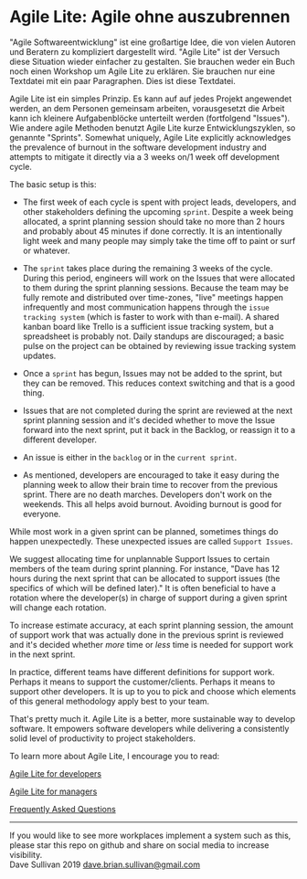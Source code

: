 # Agile Lite: Agile ohne auszubrennen

"Agile Softwareentwicklung" ist eine großartige Idee, die von vielen Autoren und Beratern zu kompliziert dargestellt wird. "Agile Lite" ist der Versuch diese Situation wieder einfacher zu gestalten. Sie brauchen weder ein Buch noch einen Workshop um Agile Lite zu erklären. Sie brauchen nur eine Textdatei mit ein paar Paragraphen. Dies ist diese Textdatei.

Agile Lite ist ein simples Prinzip. Es kann auf auf jedes Projekt angewendet werden, an dem Personen gemeinsam arbeiten, vorausgesetzt die Arbeit kann ich kleinere Aufgabenblöcke unterteilt werden (fortfolgend "Issues"). Wie andere agile Methoden benutzt Agile Lite kurze Entwicklungszyklen, so genannte "Sprints".
Somewhat uniquely, Agile Lite explicitly acknowledges the prevalence of burnout in the software development industry and attempts to mitigate it directly via a 3 weeks on/1 week off development cycle.

The basic setup is this:

* The first week of each cycle is spent with project leads, developers, and other stakeholders defining the upcoming `sprint`. Despite a week being allocated, a sprint planning session should take no more than 2 hours and probably about 45 minutes if done correctly. It is an intentionally light week and many people may simply take the time off to paint or surf or whatever.

* The `sprint` takes place during the remaining 3 weeks of the cycle. During this period, engineers will work on the Issues that were allocated to them during the sprint planning sessions. Because the team may be fully remote and distributed over time-zones, "live" meetings happen infrequently and most communication happens through the `issue tracking system` (which is faster to work with than e-mail). A shared kanban board like Trello is a sufficient issue tracking system, but a spreadsheet is probably not. Daily standups are discouraged; a basic pulse on the project can be obtained by reviewing issue tracking system updates.

* Once a `sprint` has begun, Issues may not be added to the sprint, but they can be removed. This reduces context switching and that is a good thing.

* Issues that are not completed during the sprint are reviewed at the next sprint planning session and it's decided whether to move the Issue forward into the next sprint, put it back in the Backlog, or reassign it to a different developer.

* An issue is either in the `backlog` or in the `current sprint`.

* As mentioned, developers are encouraged to take it easy during the planning week to allow their brain time to recover from the previous sprint. There are no death marches. Developers don't work on the weekends. This all helps avoid burnout. Avoiding burnout is good for everyone.

While most work in a given sprint can be planned, sometimes things do happen unexpectedly. These unexpected issues are called `Support Issues`.

We suggest allocating time for unplannable Support Issues to certain members of the team during sprint planning. For instance, "Dave has 12 hours during the next sprint that can be allocated to support issues (the specifics of which will be defined later)." It is often beneficial to have a rotation where the developer(s) in charge of support during a given sprint will change each rotation.

To increase estimate accuracy, at each sprint planning session, the amount of support work that was actually done in the previous sprint is reviewed and it's decided whether *more* time or *less* time is needed for support work in the next sprint.

In practice, different teams have different definitions for support work. Perhaps it means to support the customer/clients. Perhaps it means to support other developers. It is up to you to pick and choose which elements of this general methodology apply best to your team.

That's pretty much it. Agile Lite is a better, more sustainable way to develop software. It empowers software developers while delivering a consistently solid level of productivity to project stakeholders.

To learn more about Agile Lite, I encourage you to read:

[Agile Lite for developers](agile_lite_for_developers.md)

[Agile Lite for managers](agile_lite_for_managers.md)

[Frequently Asked Questions](faq.md)


---
If you would like to see more workplaces implement a system such as this, please star this repo on github and share on social media to increase visibility.  
Dave Sullivan 2019 dave.brian.sullivan@gmail.com
